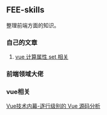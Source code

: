 ## FEE-skills
整理前端方面的知识。


### 自己的文章

1. [vue 计算属性 set 相关](https://github.com/bitqiang/FEE-skills/issues/1)



### 前端领域大佬




### vue相关

[Vue技术内幕-逐行级别的 Vue 源码分析](http://hcysun.me/vue-design/)

